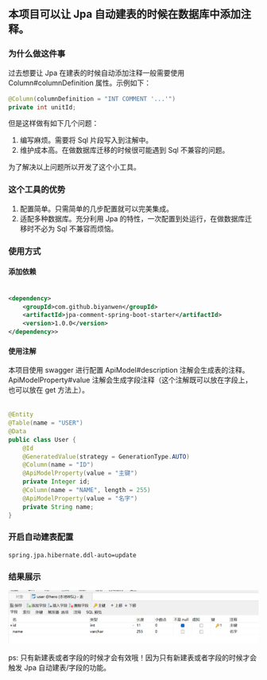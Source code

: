 ## 本项目可以让 Jpa 自动建表的时候在数据库中添加注释。

### 为什么做这件事

过去想要让 Jpa 在建表的时候自动添加注释一般需要使用 Column#columnDefinition 属性。示例如下：

~~~java
@Column(columnDefinition = "INT COMMENT '...'")
private int unitId;
~~~

但是这样做有如下几个问题：

1. 编写麻烦。需要将 Sql 片段写入到注解中。
2. 维护成本高。在做数据库迁移的时候很可能遇到 Sql 不兼容的问题。

为了解决以上问题所以开发了这个小工具。

### 这个工具的优势

1. 配置简单。只需简单的几步配置就可以完美集成。
2. 适配多种数据库。充分利用 Jpa 的特性，一次配置到处运行，在做数据库迁移时不必为 Sql 不兼容而烦恼。

### 使用方式

#### 添加依赖

~~~xml

<dependency>
    <groupId>com.github.biyanwen</groupId>
    <artifactId>jpa-comment-spring-boot-starter</artifactId>
    <version>1.0.0</version>
</dependency>>
~~~

#### 使用注解

本项目使用 swagger 进行配置 ApiModel#description 注解会生成表的注释。 ApiModelProperty#value 注解会生成字段注释（这个注解既可以放在字段上，也可以放在 get 方法上）。

~~~java

@Entity
@Table(name = "USER")
@Data
public class User {
	@Id
	@GeneratedValue(strategy = GenerationType.AUTO)
	@Column(name = "ID")
	@ApiModelProperty(value = "主键")
	private Integer id;
	@Column(name = "NAME", length = 255)
	@ApiModelProperty(value = "名字")
	private String name;
}
~~~

### 开启自动建表配置

~~~properties
spring.jpa.hibernate.ddl-auto=update
~~~

### 结果展示

![img_2.png](img.png)

ps: 只有新建表或者字段的时候才会有效哦！因为只有新建表或者字段的时候才会触发 Jpa 自动建表/字段的功能。